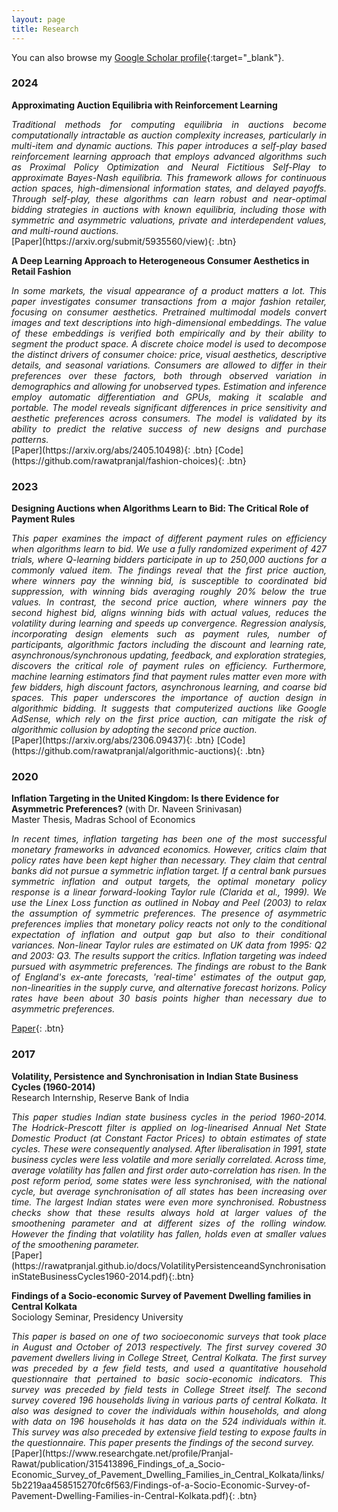 ```yaml
---
layout: page
title: Research
---
```


You can also browse my [Google Scholar profile](https://scholar.google.com/citations?user=Uohs8DQAAAAJ&hl=en){:target="_blank"}.

### 2024

**Approximating Auction Equilibria with Reinforcement Learning**

<div style="text-align: justify"> <em>Traditional methods for computing equilibria in auctions become computationally intractable as auction complexity increases, particularly in multi-item and dynamic auctions. This paper introduces a self-play based reinforcement learning approach that employs advanced algorithms such as Proximal Policy Optimization and Neural Fictitious Self-Play to approximate Bayes-Nash equilibria. This framework allows for continuous action spaces, high-dimensional information states, and delayed payoffs. Through self-play, these algorithms can learn robust and near-optimal bidding strategies in auctions with known equilibria, including those with symmetric and asymmetric valuations, private and interdependent values, and multi-round auctions.
</em></div>
[Paper](https://arxiv.org/submit/5935560/view){: .btn}


**A Deep Learning Approach to Heterogeneous Consumer Aesthetics in Retail Fashion**

<div style="text-align: justify"> <em>In some markets, the visual appearance of a product matters a lot. This paper investigates consumer transactions from a major fashion retailer, focusing on consumer aesthetics. Pretrained multimodal models convert images and text descriptions into high-dimensional embeddings. The value of these embeddings is verified both empirically and by their ability to segment the product space. A discrete choice model is used to decompose the distinct drivers of consumer choice: price, visual aesthetics, descriptive details, and seasonal variations. Consumers are allowed to differ in their preferences over these factors, both through observed variation in demographics and allowing for unobserved types. Estimation and inference employ automatic differentiation and GPUs, making it scalable and portable. The model reveals significant differences in price sensitivity and aesthetic preferences across consumers. The model is validated by its ability to predict the relative success of new designs and purchase patterns. 
</em></div>
[Paper](https://arxiv.org/abs/2405.10498){: .btn}
[Code](https://github.com/rawatpranjal/fashion-choices){: .btn}


### 2023

**Designing Auctions when Algorithms Learn to Bid: The Critical Role of Payment Rules**

<div style="text-align: justify"> <em>This paper examines the impact of different payment rules on efficiency when algorithms learn to bid. We use a fully randomized experiment of 427 trials, where Q-learning bidders participate in up to 250,000 auctions for a commonly valued item. The findings reveal that the first price auction, where winners pay the winning bid, is susceptible to coordinated bid suppression, with winning bids averaging roughly 20% below the true values. In contrast, the second price auction, where winners pay the second highest bid, aligns winning bids with actual values, reduces the volatility during learning and speeds up convergence. Regression analysis, incorporating design elements such as payment rules, number of participants, algorithmic factors including the discount and learning rate, asynchronous/synchronous updating, feedback, and exploration strategies, discovers the critical role of payment rules on efficiency. Furthermore, machine learning estimators find that payment rules matter even more with few bidders, high discount factors, asynchronous learning, and coarse bid spaces. This paper underscores the importance of auction design in algorithmic bidding. It suggests that computerized auctions like Google AdSense, which rely on the first price auction, can mitigate the risk of algorithmic collusion by adopting the second price auction.</em></div>
[Paper](https://arxiv.org/abs/2306.09437){: .btn}
[Code](https://github.com/rawatpranjal/algorithmic-auctions){: .btn}


### 2020

**Inflation Targeting in the United Kingdom: Is there Evidence for Asymmetric Preferences?** (with Dr. Naveen Srinivasan)<br />
Master Thesis, Madras School of Economics<br />
<div style="text-align: justify"> <em>In recent times, inflation targeting has been one of the most successful monetary frameworks in advanced economics. However, critics claim that policy rates have been kept higher than necessary. They claim that central banks did not pursue a symmetric inflation target. If a central bank pursues symmetric inflation and output targets, the optimal monetary policy response is a linear forward-looking Taylor rule (Clarida et al., 1999). We use the Linex Loss function as outlined in Nobay and Peel (2003) to relax the assumption of symmetric preferences. The presence of asymmetric preferences implies that monetary policy reacts not only to the conditional expectation of inflation and output gap but also to their conditional variances. Non-linear Taylor rules are estimated on UK data from 1995: Q2 and 2003: Q3. The results support the critics. Inflation targeting was indeed pursued with asymmetric preferences. The findings are robust to the Bank of England's ex-ante forecasts, 'real-time' estimates of the output gap, non-linearities in the supply curve, and alternative forecast horizons. Policy rates have been about 30 basis points higher than necessary due to asymmetric preferences.</em></div>

[Paper](https://www.mse.ac.in/wp-content/uploads/2021/05/working-paper-196.pdf){: .btn}

### 2017

**Volatility, Persistence and Synchronisation in Indian State Business Cycles (1960-2014)**<br />
Research Internship, Reserve Bank of India<br />
<div style="text-align: justify"> <em>This paper studies Indian state business cycles in the period 1960-2014. The Hodrick-Prescott filter is applied on log-linearised Annual Net State Domestic Product (at Constant Factor Prices) to obtain estimates of state cycles. These were consequently analysed. After liberalisation in 1991, state business cycles were less volatile and more serially correlated. Across time, average volatility has fallen and first order auto-correlation has risen. In the post reform period, some states were less synchronised, with the national cycle, but average synchronisation of all states has been increasing over time. The largest Indian states were even more synchronised. Robustness checks show that these results always hold at larger values of the smoothening parameter and at different sizes of the rolling window. However the finding that volatility has fallen, holds even at smaller values of the smoothening parameter.</em></div>
[Paper](https://rawatpranjal.github.io/docs/VolatilityPersistenceandSynchronisationinStateBusinessCycles1960-2014.pdf){:.btn}

**Findings of a Socio-economic Survey of Pavement Dwelling families in Central Kolkata**<br />
Sociology Seminar, Presidency University<br />
<div style="text-align: justify"><em>This paper is based on one of two socioeconomic surveys that took place in August and October of 2013 respectively. The first survey covered 30 pavement dwellers living in College Street, Central Kolkata. The first survey was preceded by a few field tests, and used a quantitative household questionnaire that pertained to basic socio-economic indicators. This survey was preceded by field tests in College Street itself. The second survey covered 196 households living in various parts of central Kolkata. It also was designed to cover the individuals within households, and along with data on 196 households it has data on the 524 individuals within it. This survey was also preceded by extensive field testing to expose faults in the questionnaire. This paper presents the findings of the second survey.</em></div>
[Paper](https://www.researchgate.net/profile/Pranjal-Rawat/publication/315413896_Findings_of_a_Socio-Economic_Survey_of_Pavement_Dwelling_Families_in_Central_Kolkata/links/5b2219aa458515270fc6f563/Findings-of-a-Socio-Economic-Survey-of-Pavement-Dwelling-Families-in-Central-Kolkata.pdf){: .btn}

<br />
